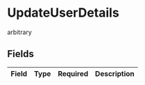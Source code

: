 # UpdateUserDetails

arbitrary


## Fields

| Field       | Type        | Required    | Description |
| ----------- | ----------- | ----------- | ----------- |
